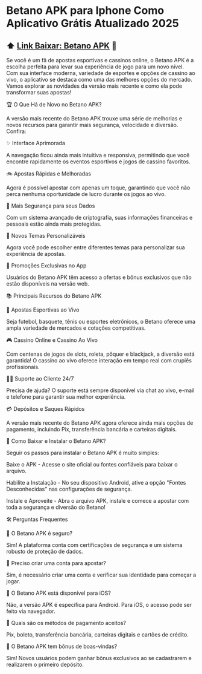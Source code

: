 # Betano APK para Iphone Como Aplicativo Grátis Atualizado 2025
## ⬆️ [Link Baixar: Betano APK](https://apksil.com/) 📲
Se você é um fã de apostas esportivas e cassinos online, o Betano APK é a escolha perfeita para levar sua experiência de jogo para um novo nível. Com sua interface moderna, variedade de esportes e opções de cassino ao vivo, o aplicativo se destaca como uma das melhores opções do mercado. Vamos explorar as novidades da versão mais recente e como ela pode transformar suas apostas!

🏆 O Que Há de Novo no Betano APK?

A versão mais recente do Betano APK trouxe uma série de melhorias e novos recursos para garantir mais segurança, velocidade e diversão. Confira:

✨ Interface Aprimorada

A navegação ficou ainda mais intuitiva e responsiva, permitindo que você encontre rapidamente os eventos esportivos e jogos de cassino favoritos.

🚲 Apostas Rápidas e Melhoradas

Agora é possível apostar com apenas um toque, garantindo que você não perca nenhuma oportunidade de lucro durante os jogos ao vivo.

🔐 Mais Segurança para seus Dados

Com um sistema avançado de criptografia, suas informações financeiras e pessoais estão ainda mais protegidas.

🎨 Novos Temas Personalizáveis

Agora você pode escolher entre diferentes temas para personalizar sua experiência de apostas.

💎 Promoções Exclusivas no App

Usuários do Betano APK têm acesso a ofertas e bônus exclusivos que não estão disponíveis na versão web.

📚 Principais Recursos do Betano APK

🏀 Apostas Esportivas ao Vivo

Seja futebol, basquete, tênis ou esportes eletrônicos, o Betano oferece uma ampla variedade de mercados e cotações competitivas.

🎮 Cassino Online e Cassino Ao Vivo

Com centenas de jogos de slots, roleta, pôquer e blackjack, a diversão está garantida! O cassino ao vivo oferece interação em tempo real com crupiês profissionais.

👨‍💼 Suporte ao Cliente 24/7

Precisa de ajuda? O suporte está sempre disponível via chat ao vivo, e-mail e telefone para garantir sua melhor experiência.

💳 Depósitos e Saques Rápidos

A versão mais recente do Betano APK agora oferece ainda mais opções de pagamento, incluindo Pix, transferência bancária e carteiras digitais.

🚀 Como Baixar e Instalar o Betano APK?

Seguir os passos para instalar o Betano APK é muito simples:

Baixe o APK - Acesse o site oficial ou fontes confiáveis para baixar o arquivo.

Habilite a Instalação - No seu dispositivo Android, ative a opção "Fontes Desconhecidas" nas configurações de segurança.

Instale e Aproveite - Abra o arquivo APK, instale e comece a apostar com toda a segurança e diversão do Betano!

🛠️ Perguntas Frequentes

🔎 O Betano APK é seguro?

Sim! A plataforma conta com certificações de segurança e um sistema robusto de proteção de dados.

👤 Preciso criar uma conta para apostar?

Sim, é necessário criar uma conta e verificar sua identidade para começar a jogar.

📡 O Betano APK está disponível para iOS?

Não, a versão APK é específica para Android. Para iOS, o acesso pode ser feito via navegador.

💸 Quais são os métodos de pagamento aceitos?

Pix, boleto, transferência bancária, carteiras digitais e cartões de crédito.

🎉 O Betano APK tem bônus de boas-vindas?

Sim! Novos usuários podem ganhar bônus exclusivos ao se cadastrarem e realizarem o primeiro depósito.

